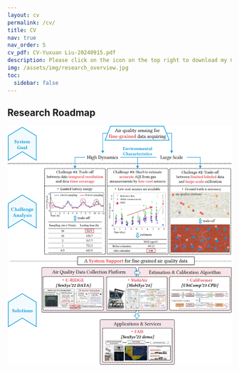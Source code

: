 ```yaml
---
layout: cv
permalink: /cv/
title: CV
nav: true
nav_order: 5
cv_pdf: CV-Yuxuan Liu-20240915.pdf
description: Please click on the icon on the top right to download my CV (Updated 2024.09), and my research roadmap is shown as follows.
img: /assets/img/research_overview.jpg
toc:
  sidebar: false
---
```


## Research Roadmap

![Research Roadmap Image](/assets/img/research_overview.jpg)
